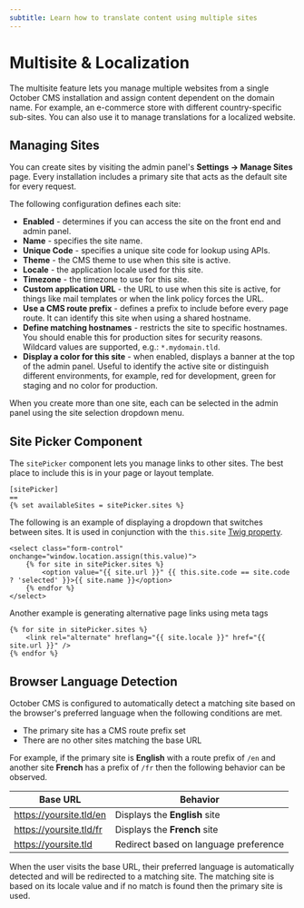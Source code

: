 ```yaml
---
subtitle: Learn how to translate content using multiple sites
---
```

# Multisite & Localization

<VideoBlockLink src="https://www.youtube.com/watch?v=_kX7P3SEHg8" title="Multisite Demo" description="This video demonstrates how to create multilingual sites with October CMS Multisite." prompt="Watch the demonstration" />

The multisite feature lets you manage multiple websites from a single October CMS installation and assign content dependent on the domain name. For example, an e-commerce store with different country-specific sub-sites. You can also use it to manage translations for a localized website.

## Managing Sites

You can create sites by visiting the admin panel's **Settings → Manage Sites** page. Every installation includes a primary site that acts as the default site for every request.

The following configuration defines each site:

- **Enabled** - determines if you can access the site on the front end and admin panel.
- **Name** - specifies the site name.
- **Unique Code** - specifies a unique site code for lookup using APIs.
- **Theme** - the CMS theme to use when this site is active.
- **Locale** - the application locale used for this site.
- **Timezone** - the timezone to use for this site.
- **Custom application URL** - the URL to use when this site is active, for things like mail templates or when the link policy forces the URL.
- **Use a CMS route prefix** - defines a prefix to include before every page route. It can identify this site when using a shared hostname.
- **Define matching hostnames** - restricts the site to specific hostnames. You should enable this for production sites for security reasons. Wildcard values are supported, e.g.: `*.mydomain.tld`.
- **Display a color for this site** - when enabled, displays a banner at the top of the admin panel. Useful to identify the active site or distinguish different environments, for example, red for development, green for staging and no color for production.

When you create more than one site, each can be selected in the admin panel using the site selection dropdown menu.

## Site Picker Component

The `sitePicker` component lets you manage links to other sites. The best place to include this is in your page or layout template.

```twig
[sitePicker]
==
{% set availableSites = sitePicker.sites %}
```

The following is an example of displaying a dropdown that switches between sites. It is used in conjunction with the `this.site` [Twig property](../../markup/property/this-site.md).

```twig
<select class="form-control" onchange="window.location.assign(this.value)">
    {% for site in sitePicker.sites %}
        <option value="{{ site.url }}" {{ this.site.code == site.code ? 'selected' }}>{{ site.name }}</option>
    {% endfor %}
</select>
```

Another example is generating alternative page links using meta tags

```twig
{% for site in sitePicker.sites %}
    <link rel="alternate" hreflang="{{ site.locale }}" href="{{ site.url }}" />
{% endfor %}
```

## Browser Language Detection

October CMS is configured to automatically detect a matching site based on the browser's preferred language when the following conditions are met.

- The primary site has a CMS route prefix set
- There are no other sites matching the base URL

For example, if the primary site is **English** with a route prefix of `/en` and another site **French** has a prefix of `/fr` then the following behavior can be observed.

Base URL | Behavior
-------- | --------
https://yoursite.tld/en | Displays the **English** site
https://yoursite.tld/fr | Displays the **French** site
https://yoursite.tld | Redirect based on language preference

When the user visits the base URL, their preferred language is automatically detected and will be redirected to a matching site. The matching site is based on its locale value and if no match is found then the primary site is used.
